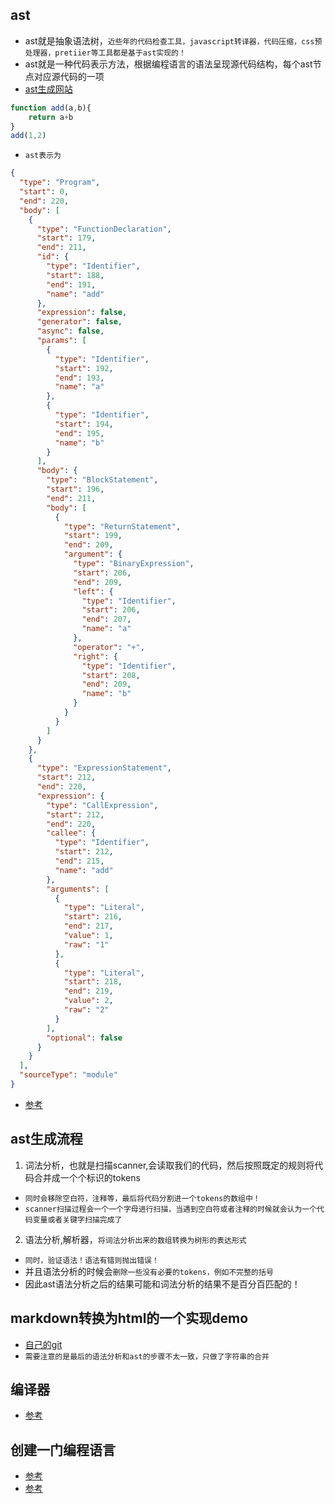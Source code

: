 ## ast
* ast就是抽象语法树，`近些年的代码检查工具，javascript转译器，代码压缩，css预处理器，pretiier等工具都是基于ast实现的！`
* ast就是一种代码表示方法，根据编程语言的语法呈现源代码结构，每个ast节点对应源代码的一项
* [ast生成网站]("https://astexplorer.net/")
```js
function add(a,b){
	return a+b
}
add(1,2)
```
* `ast表示为`
```json
{
  "type": "Program",
  "start": 0,
  "end": 220,
  "body": [
    {
      "type": "FunctionDeclaration",
      "start": 179,
      "end": 211,
      "id": {
        "type": "Identifier",
        "start": 188,
        "end": 191,
        "name": "add"
      },
      "expression": false,
      "generator": false,
      "async": false,
      "params": [
        {
          "type": "Identifier",
          "start": 192,
          "end": 193,
          "name": "a"
        },
        {
          "type": "Identifier",
          "start": 194,
          "end": 195,
          "name": "b"
        }
      ],
      "body": {
        "type": "BlockStatement",
        "start": 196,
        "end": 211,
        "body": [
          {
            "type": "ReturnStatement",
            "start": 199,
            "end": 209,
            "argument": {
              "type": "BinaryExpression",
              "start": 206,
              "end": 209,
              "left": {
                "type": "Identifier",
                "start": 206,
                "end": 207,
                "name": "a"
              },
              "operator": "+",
              "right": {
                "type": "Identifier",
                "start": 208,
                "end": 209,
                "name": "b"
              }
            }
          }
        ]
      }
    },
    {
      "type": "ExpressionStatement",
      "start": 212,
      "end": 220,
      "expression": {
        "type": "CallExpression",
        "start": 212,
        "end": 220,
        "callee": {
          "type": "Identifier",
          "start": 212,
          "end": 215,
          "name": "add"
        },
        "arguments": [
          {
            "type": "Literal",
            "start": 216,
            "end": 217,
            "value": 1,
            "raw": "1"
          },
          {
            "type": "Literal",
            "start": 218,
            "end": 219,
            "value": 2,
            "raw": "2"
          }
        ],
        "optional": false
      }
    }
  ],
  "sourceType": "module"
}
```
* [参考]("https://juejin.cn/post/6844903725228621832")

## ast生成流程
1. 词法分析，也就是扫描scanner,会读取我们的代码，然后按照既定的规则将代码合并成一个个标识的tokens
* `同时会移除空白符，注释等，最后将代码分割进一个tokens的数组中！`
* `scanner扫描过程会一个一个字母进行扫描，当遇到空白符或者注释的时候就会认为一个代码变量或者关键字扫描完成了`
2. 语法分析,解析器，`将词法分析出来的数组转换为树形的表达形式`
* `同时，验证语法！语法有错则抛出错误！`
* 并且语法分析的时候会`删除一些没有必要的tokens，例如不完整的括号`
* 因此ast语法分析之后的结果可能和词法分析的结果不是百分百匹配的！

## markdown转换为html的一个实现demo
* [自己的git]("https://github.com/FoSuCloud/markdownToHtml-demo")
* `需要注意的是最后的语法分析和ast的步骤不太一致，只做了字符串的合并`

## 编译器
* [参考]("https://github.com/jamiebuilds/the-super-tiny-compiler")

## 创建一门编程语言
* [参考]("https://github.com/ftomassetti/LangSandbox")
* [参考]("https://github.com/jamiebuilds/the-super-tiny-compiler")

